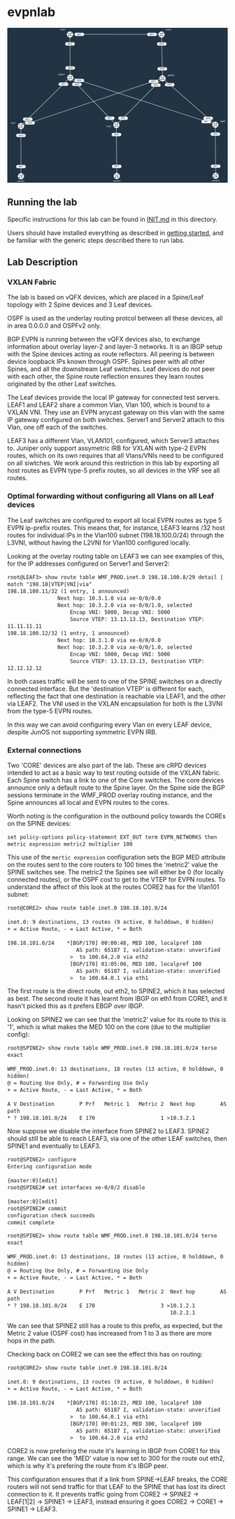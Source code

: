 # evpnlab

![evpnlab topology](https://raw.githubusercontent.com/topranks/homerlabs/main/labs/evpnlab/diagram.png)

## Running the lab

Specific instructions for this lab can be found in [INIT.md](INIT.md) in this directory.

Users should have installed everything as described in [getting started](../../getting_started.md), and be familiar with the generic steps described there to run labs.


## Lab Description

### VXLAN Fabric

The lab is based on vQFX devices, which are placed in a Spine/Leaf topology with 2 Spine devices and 3 Leaf devices.

OSPF is used as the underlay routing protcol between all these devices, all in area 0.0.0.0 and OSPFv2 only.

BGP EVPN is running between the vQFX devices also, to exchange information about overlay layer-2 and layer-3 networks.  It is an IBGP setup with the Spine devices acting as route reflectors.  All peering is between device loopback IPs known through OSPF.  Spines peer with all other Spines, and all the downstream Leaf switches.  Leaf devices do not peer with each other, the Spine route reflection ensures they learn routes originated by the other Leaf switches.

The Leaf devices provide the local IP gateway for connected test servers.  LEAF1 and LEAF2 share a common Vlan, Vlan 100, which is bound to a VXLAN VNI.  They use an EVPN anycast gateway on this vlan with the same IP gateway configured on both switches.  Server1 and Server2 attach to this Vlan, one off each of the switches.

LEAF3 has a different Vlan, VLAN101, configured, which Server3 attaches to.  Juniper only support assymetric IRB for VXLAN with type-2 EVPN routes, which on its own requires that all Vlans/VNIs need to be configured on all siwtches.  We work around this restriction in this lab by exporting all host routes as EVPN type-5 prefix routes, so all devices in the VRF see all routes.

### Optimal forwarding without configuring all Vlans on all Leaf devices

The Leaf switches are configured to export all local EVPN routes as type 5 EVPN ip-prefix routes.  This means that, for instance, LEAF3 learns /32 host routes for individual IPs in the Vlan100 subnet (198.18.100.0/24) through the L3VNI, without having the L2VNI for Vlan100 configured locally.  

Looking at the overlay routing table on LEAF3 we can see examples of this, for the IP addresses configured on Server1 and Server2:

```
root@LEAF3> show route table WMF_PROD.inet.0 198.18.100.8/29 detail | match "198.18|VTEP|VNI|via"         
198.18.100.11/32 (1 entry, 1 announced)
                Next hop: 10.3.1.0 via xe-0/0/0.0
                Next hop: 10.3.2.0 via xe-0/0/1.0, selected
                    Encap VNI: 5000, Decap VNI: 5000
                    Source VTEP: 13.13.13.13, Destination VTEP: 11.11.11.11
198.18.100.12/32 (1 entry, 1 announced)
                Next hop: 10.3.1.0 via xe-0/0/0.0
                Next hop: 10.3.2.0 via xe-0/0/1.0, selected
                    Encap VNI: 5000, Decap VNI: 5000
                    Source VTEP: 13.13.13.13, Destination VTEP: 12.12.12.12
```

In both cases traffic will be sent to one of the SPINE switches on a directly connected interface.  But the 'destination VTEP' is different for each, reflecting the fact that one destination is reachable via LEAF1, and the other via LEAF2.  The VNI used in the VXLAN encapsulation for both is the L3VNI from the type-5 EVPN routes.

In this way we can avoid configuring every Vlan on every LEAF device, despite JunOS not supporting symmetric EVPN IRB.

### External connections 

Two 'CORE' devices are also part of the lab.  These are cRPD devices intended to act as a basic way to test routing outside of the VXLAN fabric.  Each Spine switch has a link to one of the Core switches.  The core devices announce only a default route to the Spine layer.  On the Spine side the BGP sessions terminate in the WMF_PROD overlay routing instance, and the Spine announces all local and EVPN routes to the cores.

Worth noting is the configuration in the outbound policy towards the COREs on the SPINE devices:
```
set policy-options policy-statement EXT_OUT term EVPN_NETWORKS then metric expression metric2 multiplier 100
```

This use of the `mertic expression` configuration sets the BGP MED attribute on the routes sent to the core routers to 100 times the 'metric2' value the SPINE switches see.  The metric2 the Spines see will either be 0 (for locally connected routes), or the OSPF cost to get to the VTEP for EVPN routes.  To understand the affect of this look at the routes CORE2 has for the Vlan101 subnet:
```
root@CORE2> show route table inet.0 198.18.101.0/24          

inet.0: 9 destinations, 13 routes (9 active, 0 holddown, 0 hidden)
+ = Active Route, - = Last Active, * = Both

198.18.101.0/24    *[BGP/170] 00:00:48, MED 100, localpref 100
                      AS path: 65187 I, validation-state: unverified
                    >  to 100.64.2.0 via eth2
                    [BGP/170] 01:05:06, MED 100, localpref 100
                      AS path: 65187 I, validation-state: unverified
                    >  to 100.64.0.1 via eth1
```

The first route is the direct route, out eth2, to SPINE2, which it has selected as best.  The second route it has learnt from IBGP on eth1 from CORE1, and it hasn't picked this as it prefers EBGP over IBGP.

Looking on SPINE2 we can see that the 'metric2' value for its route to this is '1', which is what makes the MED 100 on the core (due to the multiplier config):
```
root@SPINE2> show route table WMF_PROD.inet.0 198.18.101.0/24 terse exact 

WMF_PROD.inet.0: 13 destinations, 18 routes (13 active, 0 holddown, 0 hidden)
@ = Routing Use Only, # = Forwarding Use Only
+ = Active Route, - = Last Active, * = Both

A V Destination        P Prf   Metric 1   Metric 2  Next hop        AS path
* ? 198.18.101.0/24    E 170                     1 >10.3.2.1
```

Now suppose we disable the interface from SPINE2 to LEAF3.  SPINE2 should still be able to reach LEAF3, via one of the other LEAF switches, then SPINE1 and eventually to LEAF3.  
```
root@SPINE2> configure 
Entering configuration mode

{master:0}[edit]
root@SPINE2# set interfaces xe-0/0/2 disable 

{master:0}[edit]
root@SPINE2# commit 
configuration check succeeds
commit complete
```
```
root@SPINE2> show route table WMF_PROD.inet.0 198.18.101.0/24 terse exact    

WMF_PROD.inet.0: 13 destinations, 18 routes (13 active, 0 holddown, 0 hidden)
@ = Routing Use Only, # = Forwarding Use Only
+ = Active Route, - = Last Active, * = Both

A V Destination        P Prf   Metric 1   Metric 2  Next hop        AS path
* ? 198.18.101.0/24    E 170                     3 >10.1.2.1
                                                    10.2.2.1
```

We can see that SPINE2 still has a route to this prefix, as expected, but the Metric 2 value (OSPF cost) has increased from 1 to 3 as there are more hops in the path.  

Checking back on CORE2 we can see the effect this has on routing:
```
root@CORE2> show route table inet.0 198.18.101.0/24    

inet.0: 9 destinations, 13 routes (9 active, 0 holddown, 0 hidden)
+ = Active Route, - = Last Active, * = Both

198.18.101.0/24    *[BGP/170] 01:10:23, MED 100, localpref 100
                      AS path: 65187 I, validation-state: unverified
                    >  to 100.64.0.1 via eth1
                    [BGP/170] 00:01:23, MED 300, localpref 100
                      AS path: 65187 I, validation-state: unverified
                    >  to 100.64.2.0 via eth2
```

CORE2 is now prefering the route it's learning in IBGP from CORE1 for this range.  We can see the 'MED' value is now set to 300 for the route out eth2, which is why it's prefering the route from it's IBGP peer.

This configuration ensures that if a link from SPINE->LEAF breaks, the CORE routers will not send traffic for that LEAF to the SPINE that has lost its direct connection to it.  It prevents traffic going from CORE2 -> SPINE2 -> LEAF[1|2] -> SPINE1 -> LEAF3, instead ensuring it goes CORE2 -> CORE1 -> SPINE1 -> LEAF3.

